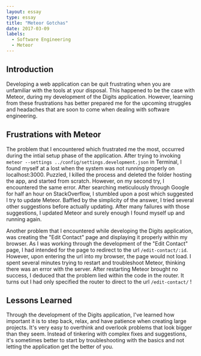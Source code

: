 ```yaml
---
layout: essay
type: essay
title: "Meteor Gotchas"
date: 2017-03-09
labels:
  - Software Engineering
  - Meteor
---
```


## Introduction ##
Developing a web application can be quit frustrating when you are unfamiliar with the tools at your disposal.  This happened to be the case with Meteor, during my development of the Digits application.  However, learning from these frustrations has better prepared me for the upcoming struggles and headaches that are soon to come when dealing with software engineering.

## Frustrations with Meteor ##
The problem that I encountered which frustrated me the most, occurred during the intial setup phase of the application.  After trying to invoking ```meteor --settings ../config/settings.development.json``` in Terminal, I found myself at a lost when the system was not running properly on localhost:3000.  Puzzled, I killed the process and deleted the folder hosting the app, and started from scratch.  However, on my second try, I encountered the same error.  After searching meticulously through Google for half an hour on StackOverflow, I stumbled upon a post which suggested I try to update Meteor.  Baffled by the simplicity of the answer, I tried several other suggestions before actually updating.  After many failures with those suggestions, I updated Meteor and surely enough I found myself up and running again.

Another problem that I encountered while developing the Digits application, was creating the "Edit Contact" page and displaying it properly within my browser.  As I was working through the development of the "Edit Contact" page, I had intended for the page to redirect to the url ```/edit-contact/:id```.  However, upon entering the url into my browser, the page would not load.  I spent several minutes trying to restart and troubleshoot Meteor, thinking there was an error with the server.  After restarting Meteor brought no success, I deduced that the problem lied within the code in the router.  It turns out I had only specified the router to direct to the url ```/edit-contact/``` !

## Lessons Learned ##
Through the development of the Digits application, I've learned how important it is to step back, relax, and have patience when creating large projects.  It's very easy to overthink and overlook problems that look bigger than they seem.  Instead of tinkering with complex fixes and suggestions, it's sometimes better to start by troubleshooting with the basics and not letting the application get the better of you.
